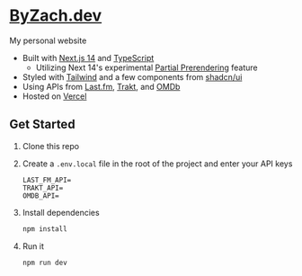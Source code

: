 # [ByZach.dev](https://byzach.dev)

My personal website

- Built with [Next.js 14](https://nextjs.org) and [TypeScript](https://www.typescriptlang.org)
  - Utilizing Next 14's experimental [Partial Prerendering](https://vercel.com/blog/partial-prerendering-with-next-js-creating-a-new-default-rendering-model#try-ppr-on-vercel-today) feature
- Styled with [Tailwind](https://tailwindcss.com) and a few components from [shadcn/ui](https://ui.shadcn.com/)
- Using APIs from [Last.fm](https://www.last.fm/api), [Trakt](https://trakt.docs.apiary.io/), and [OMDb](https://www.omdbapi.com/)
- Hosted on [Vercel](https://vercel.com/)

## Get Started

1. Clone this repo

2. Create a `.env.local` file in the root of the project and enter your API keys

   ```shell
   LAST_FM_API=
   TRAKT_API=
   OMDB_API=
   ```

3. Install dependencies

   ```bash
   npm install
   ```

4. Run it
   ```bash
   npm run dev
   ```
